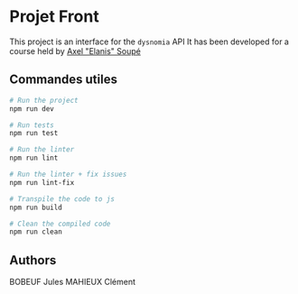 # Projet Front

This project is an interface for the `dysnomia` API
It has been developed for a course held by [Axel "Elanis" Soupé](https://github.com/Elanis)

## Commandes utiles

```sh
# Run the project
npm run dev

# Run tests
npm run test

# Run the linter
npm run lint

# Run the linter + fix issues
npm run lint-fix

# Transpile the code to js
npm run build

# Clean the compiled code
npm run clean
```

## Authors

BOBEUF Jules
MAHIEUX Clément